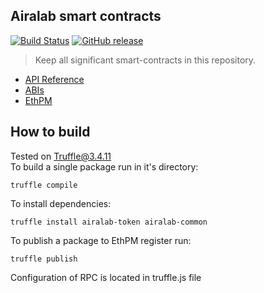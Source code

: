 ## Airalab smart contracts 

[![Build Status](https://travis-ci.org/airalab/core.svg?branch=master)](https://travis-ci.org/airalab/core)
[![GitHub release](https://img.shields.io/github/release/airalab/core.svg)]()

> Keep all significant smart-contracts in this repository.

- [API Reference](https://airalab.github.io/core/docs)
- [ABIs](https://github.com/airalab/core/tree/master/abi)
- [EthPM](https://www.ethpm.com/registry)

## How to build
Tested on Truffle@3.4.11     
To build a single package run in it's directory:
```
truffle compile
```

To install dependencies:
```
truffle install airalab-token airalab-common
```

To publish a package to EthPM register run:
```
truffle publish
```

Configuration of RPC is located in truffle.js file
